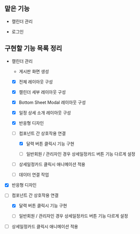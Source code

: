 ## 맡은 기능

- 캘린더 관리

- 로그인

## 구현할 기능 목록 정리

- 캘린더 관리

  - 게시판 화면 생성

  - [x] 전체 레이아웃 구성

  - [x] 캘린더 세부 레이아웃 구성

  - [x] Bottom Sheet Modal 레이아웃 구성

  - [x] 일정 상세 소개 레이아웃 구성

  - [x] 반응형 디자인

  - [ ] 컴포넌트 간 상호작용 연결

    - [x] 달력 버튼 클릭시 기능 구현

    - [ ] 일반회원 / 관리자인 경우 상세일정카드 버튼 기능 다르게 설정

  - [ ] 상세일정카드 클릭시 애니메이션 적용

  - [ ] 데이터 연결 작업
- [x] 반응형 디자인

- [ ] 컴포넌트 간 상호작용 연결

  - [x] 달력 버튼 클릭시 기능 구현

  - [ ] 일반회원 / 관리자인 경우 상세일정카드 버튼 기능 다르게 설정

- [ ] 상세일정카드 클릭시 애니메이션 적용
